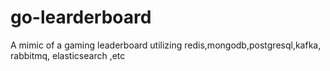 # go-learderboard
A mimic of a gaming leaderboard utilizing redis,mongodb,postgresql,kafka, rabbitmq, elasticsearch ,etc
